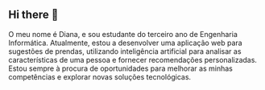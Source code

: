 ## Hi there 👋
O meu nome é Diana, e sou estudante do terceiro ano de Engenharia
 Informática. Atualmente, estou a desenvolver uma aplicação web para sugestões
 de prendas, utilizando inteligência artificial para analisar as características de
 uma pessoa e fornecer recomendações personalizadas. Estou sempre à procura
 de oportunidades para melhorar as minhas competências e explorar novas
 soluções tecnológicas.
<!--
**DianaMCosta/DianaMCosta** is a ✨ _special_ ✨ repository because its `README.md` (this file) appears on your GitHub profile.

Here are some ideas to get you started:

- 🔭 I’m currently working on ...
- 🌱 I’m currently learning ...
- 👯 I’m looking to collaborate on ...
- 🤔 I’m looking for help with ...
- 💬 Ask me about ...
- 📫 How to reach me: ...
- 😄 Pronouns: ...
- ⚡ Fun fact: ...
-->
